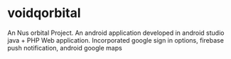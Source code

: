 # voidqorbital
An Nus orbital Project. An android application developed in android studio java + PHP Web application.
Incorporated google sign in options, firebase push notification, android google maps
